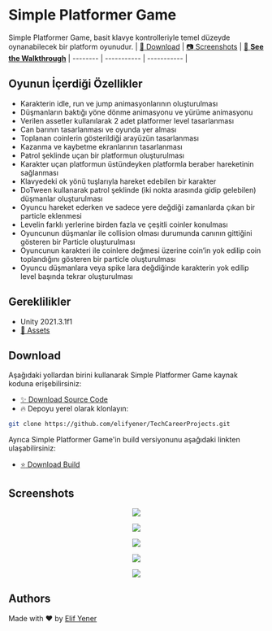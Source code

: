 # Simple Platformer Game
Simple Platformer Game, basit klavye kontrolleriyle temel düzeyde oynanabilecek bir platform oyunudur.
| [:rocket: Download](#download) | [:camera: Screenshots](#screenshots) | [:movie_camera: **See the Walkthrough**](https://youtu.be/RZX2Sr7Pjsc)
| -------- | ----------- | ----------- |

## Oyunun İçerdiği Özellikler
- Karakterin idle, run ve jump animasyonlarının oluşturulması
- Düşmanların baktığı yöne dönme animasyonu ve yürüme animasyonu
- Verilen assetler kullanılarak 2 adet platformer level tasarlanması
- Can barının tasarlanması ve oyunda yer alması
- Toplanan coinlerin gösterildiği arayüzün tasarlanması
- Kazanma ve kaybetme ekranlarının tasarlanması
- Patrol şeklinde uçan bir platformun oluşturulması
- Karakter uçan platformun üstündeyken platformla beraber hareketinin sağlanması
- Klavyedeki ok yönü tuşlarıyla hareket edebilen bir karakter
- DoTween kullanarak patrol şeklinde (iki nokta arasında gidip gelebilen) düşmanlar oluşturulması
- Oyuncu hareket ederken ve sadece yere değdiği zamanlarda çıkan bir particle eklenmesi
- Levelin farklı yerlerine birden fazla ve çeşitli coinler konulması
- Oyuncunun düşmanlar ile collision olması durumunda canının gittiğini gösteren bir Particle oluşturulması
- Oyuncunun karakteri ile coinlere değmesi üzerine coin’in yok edilip coin toplandığını gösteren bir particle oluşturulması
- Oyuncu düşmanlara veya spike lara değdiğinde karakterin yok edilip level başında tekrar oluşturulması

## Gereklilikler
- Unity 2021.3.1f1
- [:cactus: Assets](https://assetstore.unity.com/packages/2d/characters/simple-2d-platformer-assets-pack-188518)

## Download

Aşağıdaki yollardan birini kullanarak Simple Platformer Game kaynak koduna erişebilirsiniz:

- [:sparkles: Download Source Code](https://github.com/elifyener/TechCareerProjects/archive/master.zip)
- :fire:  Depoyu yerel olarak klonlayın:

```bash
git clone https://github.com/elifyener/TechCareerProjects.git
```

Ayrıca Simple Platformer Game'in build versiyonunu aşağıdaki linkten ulaşabilirsiniz:

- [:star: Download Build](https://github.com/elifyener/TechCareerProjects/blob/main/SimplePlatformerGame/Build.zip?raw=true)

## Screenshots

<p align="center">
  <img src="https://github.com/elifyener/TechCareerProjects/blob/main/images/spg1.png" />
</p>
<p align="center">
  <img src="https://github.com/elifyener/TechCareerProjects/blob/main/images/spg2.png" />
</p>
<p align="center">
  <img src="https://github.com/elifyener/TechCareerProjects/blob/main/images/spg3.png" />
</p>
<p align="center">
  <img src="https://github.com/elifyener/TechCareerProjects/blob/main/images/spg4.png" />
</p>
<p align="center">
  <img src="https://github.com/elifyener/TechCareerProjects/blob/main/images/spg5.png" />
</p>

## Authors
Made with :heart: by [Elif Yener](https://github.com/elifyener)
